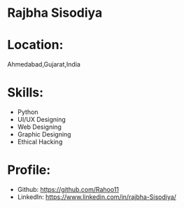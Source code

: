 # Rajbha Sisodiya

# Location:
Ahmedabad,Gujarat,India

  
# Skills:
* Python 
* UI/UX Designing
* Web Designing
* Graphic Designing
* Ethical Hacking

# Profile:

* Github: https://github.com/Rahoo11
* LinkedIn: https://www.linkedin.com/in/rajbha-Sisodiya/
